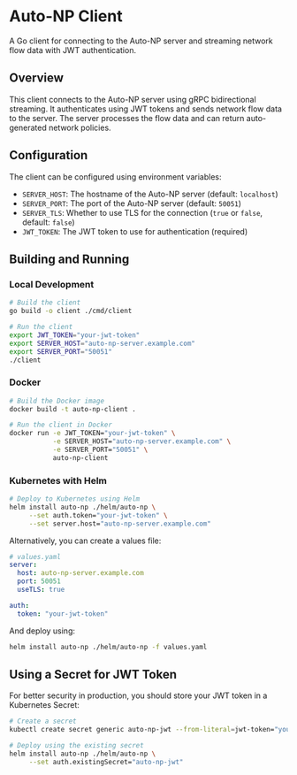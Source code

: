 # Auto-NP Client

A Go client for connecting to the Auto-NP server and streaming network flow data with JWT authentication.

## Overview

This client connects to the Auto-NP server using gRPC bidirectional streaming. It authenticates using JWT tokens and sends network flow data to the server. The server processes the flow data and can return auto-generated network policies.

## Configuration

The client can be configured using environment variables:

- `SERVER_HOST`: The hostname of the Auto-NP server (default: `localhost`)
- `SERVER_PORT`: The port of the Auto-NP server (default: `50051`)
- `SERVER_TLS`: Whether to use TLS for the connection (`true` or `false`, default: `false`)
- `JWT_TOKEN`: The JWT token to use for authentication (required)

## Building and Running

### Local Development

```bash
# Build the client
go build -o client ./cmd/client

# Run the client
export JWT_TOKEN="your-jwt-token"
export SERVER_HOST="auto-np-server.example.com"
export SERVER_PORT="50051"
./client
```

### Docker

```bash
# Build the Docker image
docker build -t auto-np-client .

# Run the client in Docker
docker run -e JWT_TOKEN="your-jwt-token" \
           -e SERVER_HOST="auto-np-server.example.com" \
           -e SERVER_PORT="50051" \
           auto-np-client
```

### Kubernetes with Helm

```bash
# Deploy to Kubernetes using Helm
helm install auto-np ./helm/auto-np \
     --set auth.token="your-jwt-token" \
     --set server.host="auto-np-server.example.com"
```

Alternatively, you can create a values file:

```yaml
# values.yaml
server:
  host: auto-np-server.example.com
  port: 50051
  useTLS: true

auth:
  token: "your-jwt-token"
```

And deploy using:

```bash
helm install auto-np ./helm/auto-np -f values.yaml
```

## Using a Secret for JWT Token

For better security in production, you should store your JWT token in a Kubernetes Secret:

```bash
# Create a secret
kubectl create secret generic auto-np-jwt --from-literal=jwt-token="your-jwt-token"

# Deploy using the existing secret
helm install auto-np ./helm/auto-np \
     --set auth.existingSecret="auto-np-jwt"
``` 